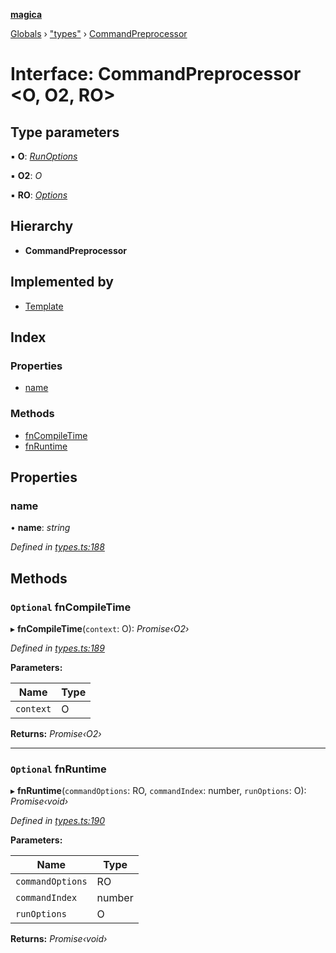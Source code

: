 **[magica](../README.md)**

[Globals](../README.md) › ["types"](../modules/_types_.md) › [CommandPreprocessor](_types_.commandpreprocessor.md)

# Interface: CommandPreprocessor <**O, O2, RO**>

## Type parameters

▪ **O**: *[RunOptions](_types_.runoptions.md)*

▪ **O2**: *O*

▪ **RO**: *[Options](_types_.options.md)*

## Hierarchy

* **CommandPreprocessor**

## Implemented by

* [Template](../classes/_main_template_template_.template.md)

## Index

### Properties

* [name](_types_.commandpreprocessor.md#name)

### Methods

* [fnCompileTime](_types_.commandpreprocessor.md#optional-fncompiletime)
* [fnRuntime](_types_.commandpreprocessor.md#optional-fnruntime)

## Properties

###  name

• **name**: *string*

*Defined in [types.ts:188](https://github.com/cancerberoSgx/magica/blob/64330f2/src/types.ts#L188)*

## Methods

### `Optional` fnCompileTime

▸ **fnCompileTime**(`context`: O): *Promise‹O2›*

*Defined in [types.ts:189](https://github.com/cancerberoSgx/magica/blob/64330f2/src/types.ts#L189)*

**Parameters:**

Name | Type |
------ | ------ |
`context` | O |

**Returns:** *Promise‹O2›*

___

### `Optional` fnRuntime

▸ **fnRuntime**(`commandOptions`: RO, `commandIndex`: number, `runOptions`: O): *Promise‹void›*

*Defined in [types.ts:190](https://github.com/cancerberoSgx/magica/blob/64330f2/src/types.ts#L190)*

**Parameters:**

Name | Type |
------ | ------ |
`commandOptions` | RO |
`commandIndex` | number |
`runOptions` | O |

**Returns:** *Promise‹void›*